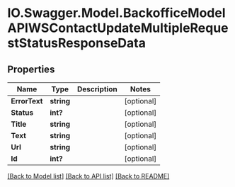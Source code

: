# IO.Swagger.Model.BackofficeModelAPIWSContactUpdateMultipleRequestStatusResponseData
## Properties

Name | Type | Description | Notes
------------ | ------------- | ------------- | -------------
**ErrorText** | **string** |  | [optional] 
**Status** | **int?** |  | [optional] 
**Title** | **string** |  | [optional] 
**Text** | **string** |  | [optional] 
**Url** | **string** |  | [optional] 
**Id** | **int?** |  | [optional] 

[[Back to Model list]](../README.md#documentation-for-models) [[Back to API list]](../README.md#documentation-for-api-endpoints) [[Back to README]](../README.md)

